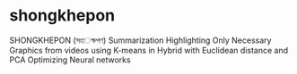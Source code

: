 # shongkhepon
SHONGKHEPON (সংেক্ষপণ) Summarization Highlighting Only Necessary Graphics from videos using K-means in Hybrid with Euclidean distance and PCA Optimizing Neural networks
